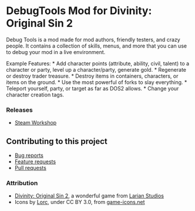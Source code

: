 DebugTools Mod for Divinity: Original Sin 2
=======
Debug Tools is a mod made for mod authors, friendly testers, and crazy people.
It contains a collection of skills, menus, and more that you can use to debug your mod in a live environment.

Example Features:
	* Add character points (attribute, ability, civil, talent) to a character or party, level up a character/party, generate gold.
	* Regenerate or destroy trader treasure.
	* Destroy items in containers, characters, or items on the ground.
	* Use the most powerful of forks to slay everything.
	* Teleport yourself, party, or target as far as DOS2 allows.
	* Change your character creation tags.

### Releases
* [Steam Workshop](https://steamcommunity.com/sharedfiles/filedetails/?id=1173088369) 

## Contributing to this project

* [Bug reports](CONTRIBUTING.md#bugs)
* [Feature requests](CONTRIBUTING.md#features)
* [Pull requests](CONTRIBUTING.md#pull-requests)

### Attribution
- [Divinity: Original Sin 2](http://store.steampowered.com/app/435150/Divinity_Original_Sin_2/), a wonderful game from [Larian Studios](http://larian.com/)
- Icons by [Lorc](https://lorcblog.blogspot.com/), under CC BY 3.0, from [game-icons.net](http://game-icons.net)
